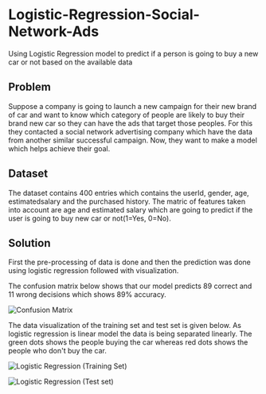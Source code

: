 # Logistic-Regression-Social-Network-Ads

Using Logistic Regression model to predict if a person is going to buy a new car or not based on the available data

## Problem

Suppose a company is going to launch a new campaign for their new brand of car and want to know which category of people are likely to buy their brand new car so they can have the ads that target those peoples. For this they contacted a social network advertising company which have the data from another similar successful campaign. Now, they want to make a model which helps achieve their goal.

## Dataset

The dataset contains 400 entries which contains the userId, gender, age, estimatedsalary and the purchased history. The matric of features taken into account are age and estimated salary which are going to predict if the user is going to buy new car or not(1=Yes, 0=No).

## Solution

First the pre-processing of data is done and then the prediction was done using logistic regression followed with visualization.

The confusion matrix below shows that our model predicts 89 correct and 11 wrong decisions which shows 89% accuracy.

![Confusion Matrix](https://user-images.githubusercontent.com/14214659/71309703-c8333880-2413-11ea-9e3a-b8baa47da327.png)

The data visualization of the training set and test set is given below. As logistic regression is linear model the data is being separated linearly. The green dots shows the people buying the car whereas red dots shows the people who don't buy the car.

![Logistic Regression (Training Set)](https://user-images.githubusercontent.com/14214659/71309694-a934a680-2413-11ea-81bf-a7d93fed2992.png)

![Logistic Regression (Test set)](https://user-images.githubusercontent.com/14214659/71309696-b81b5900-2413-11ea-85c4-14ce3dfacc64.png)

